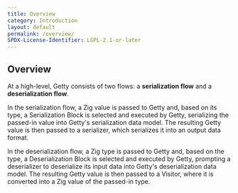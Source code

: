 ```yaml
---
title: Overview
category: Introduction
layout: default
permalink: /overview/
SPDX-License-Identifier: LGPL-2.1-or-later
---
```


## Overview

At a high-level, Getty consists of two flows: a __serialization flow__ and a
__deserialization flow__.

In the serialization flow, a Zig value is passed to Getty and, based on its
type, a Serialization Block is selected and executed by Getty, serializing the
passed-in value into Getty's serialization data model. The resulting Getty
value is then passed to a serializer, which serializes it into an output data
format.

In the deserialization flow, a Zig type is passed to Getty and, based on the
type, a Deserialization Block is selected and executed by Getty, prompting
a deserializer to deserialize its input data into Getty's deserialization data
model. The resulting Getty value is then passed to a Visitor, where it is
converted into a Zig value of the passed-in type.

<!--<img alt="Architecture" src="/assets/images/architecture.svg" width="55%" />-->
